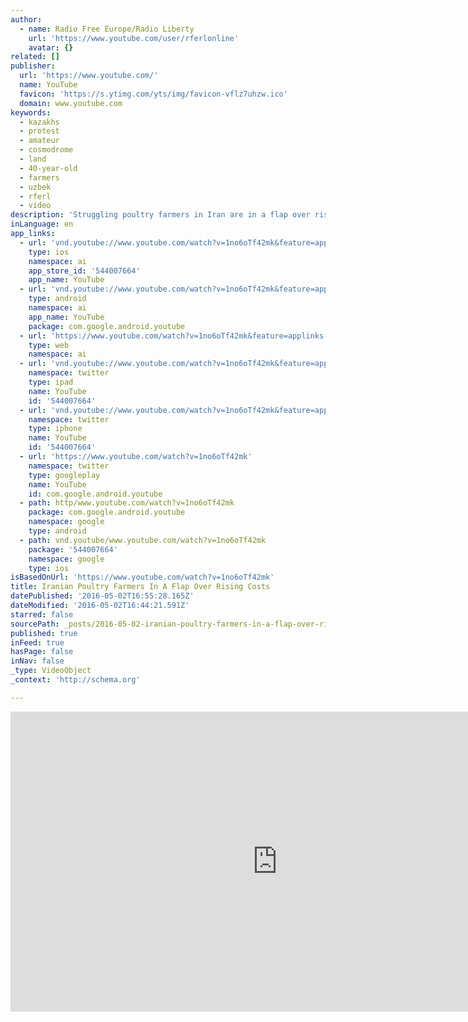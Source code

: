 ```yaml
---
author:
  - name: Radio Free Europe/Radio Liberty
    url: 'https://www.youtube.com/user/rferlonline'
    avatar: {}
related: []
publisher:
  url: 'https://www.youtube.com/'
  name: YouTube
  favicon: 'https://s.ytimg.com/yts/img/favicon-vflz7uhzw.ico'
  domain: www.youtube.com
keywords:
  - kazakhs
  - protest
  - amateur
  - cosmodrome
  - land
  - 40-year-old
  - farmers
  - uzbek
  - rferl
  - video
description: 'Struggling poultry farmers in Iran are in a flap over rising production costs, and they are demanding financial help from the government. Amateur video shot on May 2 showed farmers protesting outside the offices of the Iranian president. (Amateur video) Originally published at - http://www.rferl.org/media/video/iranian-poultry-farmers-in-a-flap-over-rising-costs/27711723.html'
inLanguage: en
app_links:
  - url: 'vnd.youtube://www.youtube.com/watch?v=1no6oTf42mk&feature=applinks'
    type: ios
    namespace: ai
    app_store_id: '544007664'
    app_name: YouTube
  - url: 'vnd.youtube://www.youtube.com/watch?v=1no6oTf42mk&feature=applinks'
    type: android
    namespace: ai
    app_name: YouTube
    package: com.google.android.youtube
  - url: 'https://www.youtube.com/watch?v=1no6oTf42mk&feature=applinks'
    type: web
    namespace: ai
  - url: 'vnd.youtube://www.youtube.com/watch?v=1no6oTf42mk&feature=applinks'
    namespace: twitter
    type: ipad
    name: YouTube
    id: '544007664'
  - url: 'vnd.youtube://www.youtube.com/watch?v=1no6oTf42mk&feature=applinks'
    namespace: twitter
    type: iphone
    name: YouTube
    id: '544007664'
  - url: 'https://www.youtube.com/watch?v=1no6oTf42mk'
    namespace: twitter
    type: googleplay
    name: YouTube
    id: com.google.android.youtube
  - path: http/www.youtube.com/watch?v=1no6oTf42mk
    package: com.google.android.youtube
    namespace: google
    type: android
  - path: vnd.youtube/www.youtube.com/watch?v=1no6oTf42mk
    package: '544007664'
    namespace: google
    type: ios
isBasedOnUrl: 'https://www.youtube.com/watch?v=1no6oTf42mk'
title: Iranian Poultry Farmers In A Flap Over Rising Costs
datePublished: '2016-05-02T16:55:28.165Z'
dateModified: '2016-05-02T16:44:21.591Z'
starred: false
sourcePath: _posts/2016-05-02-iranian-poultry-farmers-in-a-flap-over-rising-costs.md
published: true
inFeed: true
hasPage: false
inNav: false
_type: VideoObject
_context: 'http://schema.org'

---
```

<iframe src="https://cdn.embedly.com/widgets/media.html?src=https%3A%2F%2Fwww.youtube.com%2Fembed%2F1no6oTf42mk%3Ffeature%3Doembed&amp;url=https%3A%2F%2Fwww.youtube.com%2Fwatch%3Fv%3D1no6oTf42mk&amp;image=https%3A%2F%2Fi.ytimg.com%2Fvi%2F1no6oTf42mk%2Fhqdefault.jpg&amp;key=b7d04c9b404c499eba89ee7072e1c4f7&amp;type=text%2Fhtml&amp;schema=youtube" width="854" height="480" scrolling="no" frameborder="0" allowfullscreen="" style=""></iframe>